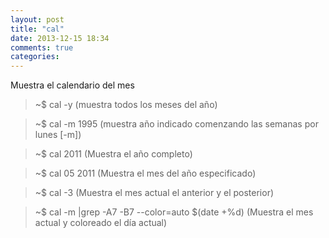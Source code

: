 ```yaml
---
layout: post
title: "cal"
date: 2013-12-15 18:34
comments: true
categories: 
---
```

Muestra el calendario del mes

>~$ cal -y    (muestra todos los meses del año)

>~$ cal -m 1995 (muestra año indicado comenzando las semanas por lunes [-m])

>~$ cal 2011 (Muestra el año completo)

>~$ cal 05 2011 (Muestra el mes del año especificado)

>~$ cal -3  (Muestra el mes actual el anterior y el posterior)

>~$ cal -m |grep -A7 -B7 --color=auto $(date +%d) (Muestra el mes actual y coloreado el día actual)

